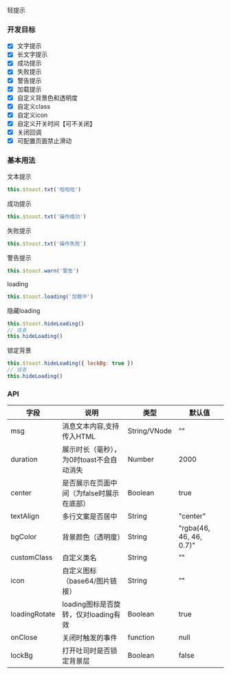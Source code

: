 轻提示
### 开发目标
- [X] 文字提示
- [X] 长文字提示
- [X] 成功提示
- [X] 失败提示
- [X] 警告提示
- [X] 加载提示
- [X] 自定义背景色和透明度
- [X] 自定义class
- [X] 自定义icon
- [X] 自定义开关时间【可不关闭】
- [X] 关闭回调
- [x] 可配置页面禁止滑动

### 基本用法
文本提示
```js 
this.$toast.txt('哈哈哈')
```

成功提示
```js 
this.$toast.txt('操作成功')
```
失败提示
```js 
this.$toast.txt('操作失败')
```
警告提示
```js 
this.$toast.warn('警告')
```
loading
```js 
this.$toast.loading('加载中')
```
隐藏loading
```js 
this.$toast.hideLoading()
// 或者
this.hideLoading()
```
锁定背景
```js
this.$toast.hideLoading({ lockBg: true })
// 或者
this.hideLoading()
```
### API

| 字段          | 说明                                      | 类型         | 默认值                  |
| ------------- | ----------------------------------------- | ------------ | ----------------------- |
| msg           | 消息文本内容,支持传入HTML                 | String/VNode | ""                      |
| duration      | 展示时长（毫秒），为0时toast不会自动消失  | Number       | 2000                    |
| center        | 是否展示在页面中间（为false时展示在底部） | Boolean      | true                    |
| textAlign     | 多行文案是否居中                          | String       | "center"                |
| bgColor       | 背景颜色（透明度）                        | String       | "rgba(46, 46, 46, 0.7)" |
| customClass   | 自定义类名                                | String       | ""                      |
| icon          | 自定义图标（base64/图片链接）             | String       | ""                      |
| loadingRotate | loading图标是否旋转，仅对loading有效      | Boolean      | true                    |
| onClose       | 关闭时触发的事件                          | function     | null                    |
| lockBg        | 打开吐司时是否锁定背景层                  | Boolean      | false                    |
